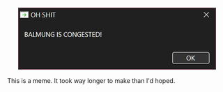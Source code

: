 <p align="center">
  <img src=".github/media/1.png" />
</p>

This is a meme. It took way longer to make than I'd hoped.


